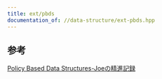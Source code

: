 ```yaml
---
title: ext/pbds
documentation_of: //data-structure/ext-pbds.hpp
---
```


## 参考

[Policy Based Data Structures-Joeの精進記録](https://xuzijian629.hatenablog.com/entry/2018/12/01/000010)
